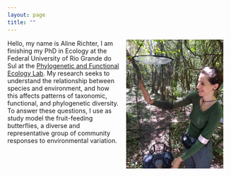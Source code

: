 ```yaml
---
layout: page
title: ""
---
```

<img style="padding: 0 15px; float: right;" src="AR_profile.jpg" align="right" width="220">

Hello, my name is Aline Richter, I am finishing my PhD in Ecology at the Federal University of Rio Grande do Sul at the [Phylogenetic and Functional Ecology Lab](https://www.ufrgs.br/leff/). 
My research seeks to understand the relationship between species and environment, and how this affects patterns of taxonomic, functional, and phylogenetic diversity. To answer these questions, I use as study model the fruit-feeding butterflies, a diverse and representative group of community responses to environmental variation.
